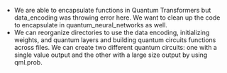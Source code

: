 * We are able to encapsulate functions in Quantum Transformers but data_encoding was throwing error here. We want to clean up the code to encapsulate in quantum_neural_networks as well.
* We can reorganize directories to use the data encoding, initializing weights, and quantum layers and building quantum circuits functions across files. We can create two different quantum circuits: one with a single value output and the other with a large size output by using qml.prob.
